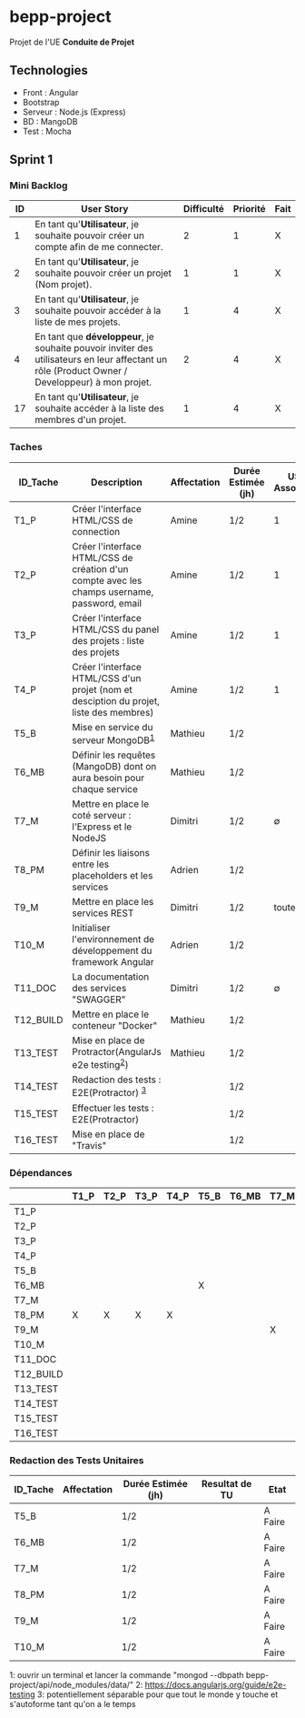 # bepp-project

Projet de l'UE **Conduite de Projet**

## Technologies

 * Front : Angular
 * Bootstrap
 * Serveur : Node.js (Express)
 * BD : MangoDB
 * Test : Mocha

## Sprint 1

### Mini Backlog

| ID | User Story | Difficulté | Priorité | Fait |
| --- | --- | --- | --- | --- |
| 1 | En tant qu'**Utilisateur**, je souhaite pouvoir créer un compte afin de me connecter.| 2 | 1 | X 
| 2 | En tant qu'**Utilisateur**, je souhaite pouvoir créer un projet (Nom projet). | 1 | 1 | X 
| 3 | En tant qu'**Utilisateur**, je souhaite pouvoir accéder à la liste de mes projets.| 1 | 4 | X 
| 4 | En tant que **développeur**, je souhaite pouvoir inviter des utilisateurs en leur affectant un rôle (Product Owner / Developpeur) à mon projet.| 2 | 4 | X
| 17 | En tant qu'**Utilisateur**, je souhaite accéder à la liste des membres d'un projet.| 1 | 4 | X


### Taches

| ID_Tache | Description | Affectation | Durée Estimée (jh) | US Associés | Etat |
| --- | --- | --- | --- | --- | --- |
| T1_P | Créer l'interface HTML/CSS de connection | Amine | 1/2 | 1 | A Faire 
| T2_P | Créer l'interface HTML/CSS de création d'un compte avec les champs username, password, email | Amine | 1/2 | 1 | A Faire 
| T3_P | Créer l'interface HTML/CSS du panel des projets : liste des projets | Amine | 1/2 | 1 | A Faire 
| T4_P | Créer l'interface HTML/CSS d'un projet (nom et desciption du projet, liste des membres) | Amine | 1/2 | 1 | A Faire 
| T5_B | Mise en service du serveur MongoDB<sup>[1](#myfootnote1)</sup> | Mathieu | 1/2 | | A Faire 
| T6_MB | Définir les requêtes (MangoDB) dont on aura besoin pour chaque service | Mathieu | 1/2 | | A Faire 
| T7_M | Mettre en place le coté serveur : l'Express et le NodeJS | Dimitri | 1/2 | ∅| A Faire 
| T8_PM | Définir les liaisons entre les placeholders et les services | Adrien | 1/2 | | A Faire
| T9_M | Mettre en place les services REST | Dimitri | 1/2 | toutes | A Faire 
| T10_M | Initialiser l'environnement de développement du framework Angular | Adrien | 1/2 | | A Faire 
| T11_DOC | La documentation des services "SWAGGER" | Dimitri | 1/2 | ∅ | A Faire 
| T12_BUILD | Mettre en place le conteneur "Docker" | Mathieu | 1/2 | | A Faire 
| T13_TEST | Mise en place de Protractor(AngularJs e2e testing<sup>[2](#myfootnote2)</sup>) | Mathieu | 1/2 | | A Faire 
| T14_TEST | Redaction des tests : E2E(Protractor) <sup>[3](#myfootnote3)</sup>|  | 1/2 | | A Faire 
| T15_TEST | Effectuer les tests : E2E(Protractor)|  | 1/2 | | A Faire 
| T16_TEST | Mise en place de "Travis" |  | 1/2 | | A Faire 

### Dépendances

| | T1_P | T2_P | T3_P | T4_P | T5_B | T6_MB | T7_M | T8_PM | T9_M | T10_M | T11_DOC | T12_BUILD | T13_TEST | T14_TEST | T15_TEST | T15_TEST |
| --- | --- | --- | --- | --- | --- | --- | --- | --- | --- | --- | --- | --- | --- | --- | --- | --- |
| T1_P |  |  |  |  |  |  |  |  |  |  |  |  |  |  | | |
| T2_P |  |  |  |  |  |  |  |  |  |  |  |  |  |  | | |
| T3_P |  |  |  |  |  |  |  |  |  |  |  |  |  |  | | |
| T4_P |  |  |  |  |  |  |  |  |  |  |  |  |  |  | | |
| T5_B |  |  |  |  |  |  |  |  |  |  |  |  |  |  | | |
| T6_MB |  |  |  |  | X |  |  |  | X |  |  |  |  |  | | |
| T7_M |  |  |  |  |  |  | |  |  |  |  |  |  |  | | |
| T8_PM | X | X | X | X |  |  |  |  |  |  |  |  |  |  | | |
| T9_M |  |  |  |  |  |  | X |  |  |  |  |  |  |  | | |
| T10_M |  |  |  |  |  |  |  |  |  |  |  |  |  |  | | |
| T11_DOC |  |  |  |  |  |  |  |  | X |  |  |  |  |  | | |
| T12_BUILD |  |  |  |  |  |  |  |  |  |  |  |  |  |  | | |
| T13_TEST |  |  |  |  |  |  |  |  |  |  |  |  |  |  | | |
| T14_TEST |  |  |  |  |  |  |  |  |  |  |  |  | X |  | | |
| T15_TEST |  |  |  |  |  |  |  |  |  |  |  |  |  | X | | |
| T16_TEST |  |  |  |  |  |  |  |  |  |  |  |  |  |  | | |

### Redaction des Tests Unitaires
| ID_Tache | Affectation | Durée Estimée (jh) | Resultat de TU | Etat | 
| --- | --- | --- | --- | --- |
| T5_B   |  | 1/2 | | A Faire 
| T6_MB  |  | 1/2 | | A Faire 
| T7_M   |  | 1/2 | | A Faire 
| T8_PM  |  | 1/2 | | A Faire
| T9_M   |  | 1/2 | | A Faire 
| T10_M  |  | 1/2 | | A Faire 

<a name="myfootnote1">1</a>: ouvrir un terminal et lancer la commande "mongod --dbpath bepp-project/api/node_modules/data/"
<a name="myfootnote2">2</a>: https://docs.angularjs.org/guide/e2e-testing
<a name="myfootnote3">3</a>: potentiellement séparable pour que tout le monde y touche et s'autoforme tant qu'on a le temps

